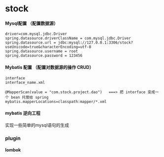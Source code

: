 # stock

#### Mysql配置 （配置数据源）
```
driver=com.mysql.jdbc.Driver
spring.datasource.driverClassName = com.mysql.jdbc.Driver
spring.datasource.url = jdbc:mysql://127.0.0.1:3306/stock?useUnicode=true&characterEncoding=utf-8
spring.datasource.username = root
spring.datasource.password = 123456
```

#### Mybatis 配置 （配置对数据源的操作 CRUD）
```
interface
interface_name.xml
```
```
@MapperScan(value = "com.stock.project.dao")   ===> 把 interface 变成一个 bean 托管给 spring
mybatis.mapperLocations=classpath:mapper/*.xml
```

####  mybatis 逆向工程
实现一些简单的mysql语句的生成

### plugin
#### lombok